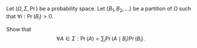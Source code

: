 Let $\left( {\Omega, \Sigma, \Pr}\right)$ be a probability space. Let $\{B_1, B_2, \ldots\}$ be a partition of $\Omega$ such that $\forall i: \Pr \left({B_i}\right) > 0$.

Show that
$$\mathrm{} \forall A \in \Sigma: \Pr \left(A\right) = \sum_i \Pr \left(A\mid {B_i}\right) \Pr \left({B_i}\right).$$
